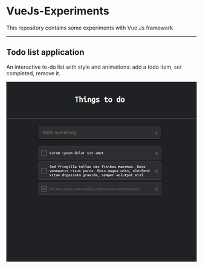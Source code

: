 # VueJs-Experiments
This repository contains some experiments with Vue Js framework

---

## Todo list application

An interactive to-do list with style and animations: add a todo item, set completed, remove it. 

![](Gifs/todo.gif)